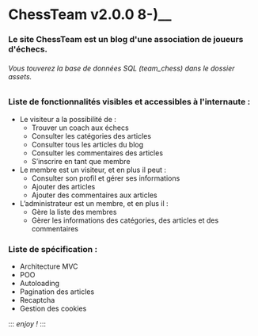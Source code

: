 # ChessTeam v2.0.0 8-)__

### Le site ChessTeam est un blog d'une association de joueurs d'échecs. 

###### Vous touverez la base de données SQL (team_chess) dans le dossier assets.

### **Liste de fonctionnalités visibles et accessibles à l'internaute :**
   - Le visiteur a la possibilité de :
      * Trouver un coach aux échecs
      * Consulter les catégories des articles
      * Consulter tous les articles du blog
      * Consulter les commentaires des articles 
      * S’inscrire en tant que membre
   - Le membre est un visiteur, et en plus il peut :
      * Consulter son profil et gérer ses informations
      * Ajouter des articles
      * Ajouter des commentaires aux articles
   - L’administrateur est un membre, et en plus il :
      * Gère la liste des membres
      * Gèrer les informations des catégories, des articles et des commentaires

### Liste de spécification :
   - Architecture MVC
   - POO
   - Autoloading
   - Pagination des articles
   - Recaptcha
   - Gestion des cookies

:::
*enjoy !*
:::

   



